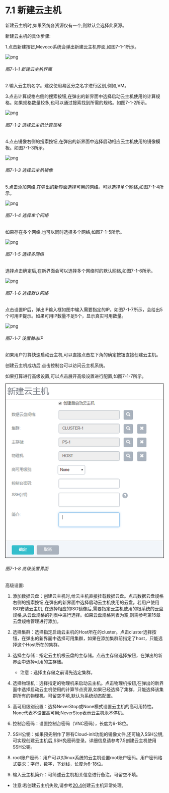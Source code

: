 # 7.1 新建云主机

新建云主机时,如果系统各资源仅有一个,则默认会选择此资源。


新建云主机的具体步骤:

1.点击新建按钮,Mevoco系统会弹出新建云主机界面,如图7-1-1所示。

![png](../images/7-1-1.png "图7-1-1 新建云主机界面")
###### 图7-1-1 新建云主机界面

2.输入云主机名字。建议使用易区分之名字进行区别,例如,VM。

3.点击计算规格右侧的搜索按钮,在弹出的新界面中选择启动云主机使用的计算规格。如果规格数量较多,也可以通过搜索找到所需的规格。如图7-1-2所示。

![png](../images/7-1-2.png "图7-1-2 选择云主机计算规格")
###### 图7-1-2 选择云主机计算规格

4.点击镜像右侧的搜索按钮,在弹出的新界面中选择启动相应云主机使用的镜像模板。如图7-1-3所示。

![png](../images/7-1-3.png "图7-1-3 选择云主机镜像")
###### 图7-1-3 选择云主机镜像

5.点击添加网络,在弹出的新界面选择可用的网络。可以选择单个网络,如图7-1-4所示。

![png](../images/7-1-4.png "图7-1-4 选择单个网络")
###### 图7-1-4 选择单个网络

如果存在多个网络,也可以同时选择多个网络,如图7-1-5所示。

![png](../images/7-1-5.png "图7-1-5 选择多网络")
###### 图7-1-5 选择多网络

选择点击确定后,在新界面会可以选择多个网络时的默认网络,如图7-1-6所示。

![png](../images/7-1-6.png "图7-1-6 选择默认网络")
###### 图7-1-6 选择默认网络

点击设置IP后，弹出IP输入框如图中输入需要指定的IP。如图7-1-7所示，会给出5个可用IP提示。如果可用IP数量不足5个，显示真实可用数量。

![png](../images/7-1-7.png "图7-1-7 设置静态IP")
###### 图7-1-7 设置静态IP

如果用户打算快速启动云主机,可以直接点击左下角的确定按钮直接创建云主机。

创建云主机成功后,点击控制台可以访问云主机系统。

如果打算进行高级设置,可以点击展开高级设置进行配置,如图7-1-7所示。

![png](../images/7-1-8.png "图7-1-8 高级设置界面")
###### 图7-1-8 高级设置界面

高级设置:

1. 添加数据云盘：创建云主机时,给云主机直接挂载数据云盘。点击数据云盘规格右侧的搜索按钮,在弹出的新界面中选择启动云主机使用的云盘。若用户使用ISO安装云主机, 在选择相应的ISO镜像后,需要指定云主机使用的根系统的云盘规格,从云盘规格的列表中进行选择。如果云盘规格列表为空,则需参考第15章云盘规格管理进行添加。

2. 选择集群：选择指定启动云主机的Host所在的cluster。点击cluster选择按钮，在弹出的新界面中选择可用集群，如果在添加集群前指定了host，只能选择这个Host所在的集群。

3. 选择主存储：指定云主机根云盘的主存储。点击主存储选择按钮，在弹出的新界面中选择可用的主存储。
   * 注意：选择主存储之前请先选定集群。

4. 选择物理机：选择指定的物理机来启动云主机。点击物理机按钮,在弹出的新界面中选择启动云主机使用的计算节点资源,如果已经选择了集群，只能选择该集群所有的物理机。可留空不填,默认为系统动态配置。

5. 高可用级别设置：选择NeverStop或None模式设置云主机的高可用特性。None代表不设置高可用;NeverStop表示云主机永不停机。

6. 控制台密码：设置控制台密码（VNC密码），长度为6-18位。

7. SSH公钥：如果预先制作了带有Cloud-init功能的镜像文件,还可输入SSH公钥,可实现创建云主机后,SSH免密码登录。详细信息请参考7.5创建云主机使用SSH公钥。  

8. root账户密码：用户可以对linux系统的云主机设置root账户密码。用户密码格式要求：字母，数字，下划线，长度为6-18位。

9. 输入云主机简介：可简述云主机相关信息进行备注。可留空不填。

 * 注意:若创建云主机失败,请参考[20.4](/exception/create-vm.md)创建云主机异常处理。


